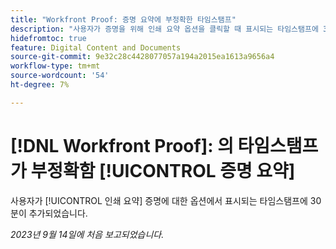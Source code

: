 ```yaml
---
title: "Workfront Proof: 증명 요약에 부정확한 타임스탬프"
description: "사용자가 증명을 위해 인쇄 요약 옵션을 클릭할 때 표시되는 타임스탬프에 30분이 추가되었습니다."
hidefromtoc: true
feature: Digital Content and Documents
source-git-commit: 9e32c28c4428077057a194a2015ea1613a9656a4
workflow-type: tm+mt
source-wordcount: '54'
ht-degree: 7%

---
```



# [!DNL Workfront Proof]: 의 타임스탬프가 부정확함 [!UICONTROL 증명 요약]

사용자가 [!UICONTROL 인쇄 요약] 증명에 대한 옵션에서 표시되는 타임스탬프에 30분이 추가되었습니다.

_2023년 9월 14일에 처음 보고되었습니다._
